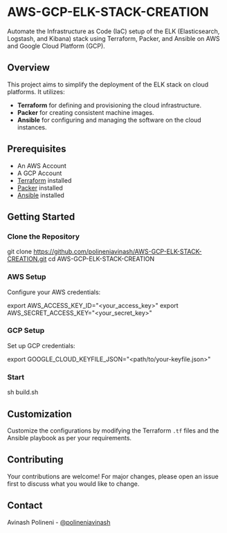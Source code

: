 # AWS-GCP-ELK-STACK-CREATION

Automate the Infrastructure as Code (IaC) setup of the ELK (Elasticsearch, Logstash, and Kibana) stack using Terraform, Packer, and Ansible on AWS and Google Cloud Platform (GCP).

## Overview

This project aims to simplify the deployment of the ELK stack on cloud platforms. It utilizes:
- **Terraform** for defining and provisioning the cloud infrastructure.
- **Packer** for creating consistent machine images.
- **Ansible** for configuring and managing the software on the cloud instances.

## Prerequisites

- An AWS Account
- A GCP Account
- [Terraform](https://www.terraform.io/downloads.html) installed
- [Packer](https://www.packer.io/downloads) installed
- [Ansible](https://www.ansible.com/) installed

## Getting Started

### Clone the Repository


git clone https://github.com/polineniavinash/AWS-GCP-ELK-STACK-CREATION.git
cd AWS-GCP-ELK-STACK-CREATION


### AWS Setup

Configure your AWS credentials:


export AWS_ACCESS_KEY_ID="<your_access_key>"
export AWS_SECRET_ACCESS_KEY="<your_secret_key>"

### GCP Setup

Set up GCP credentials:

export GOOGLE_CLOUD_KEYFILE_JSON="<path/to/your-keyfile.json>"

### Start

sh build.sh

## Customization

Customize the configurations by modifying the Terraform `.tf` files and the Ansible playbook as per your requirements.

## Contributing

Your contributions are welcome! For major changes, please open an issue first to discuss what you would like to change.

## Contact

Avinash Polineni - [@polineniavinash](https://github.com/polineniavinash)

